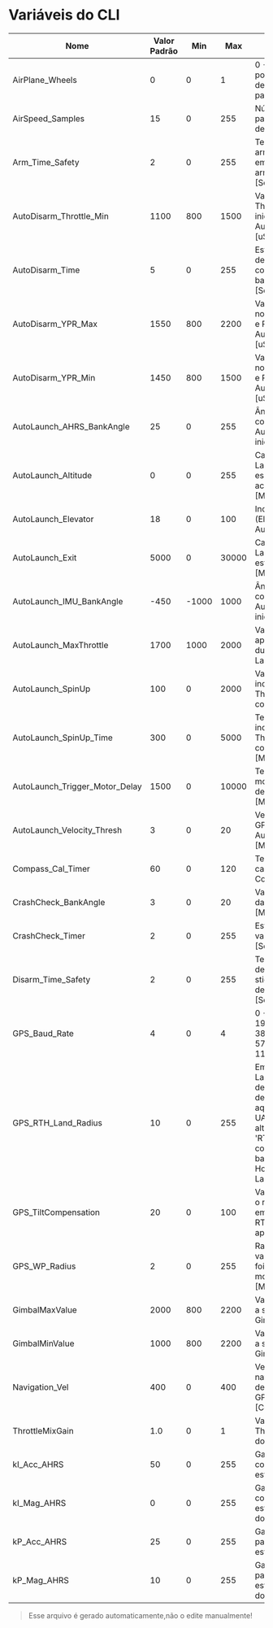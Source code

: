 ﻿# Variáveis do CLI

| Nome | Valor Padrão | Min | Max | Descrição |
| ------------- | ------------- | --- | --- | ----------- |
| AirPlane_Wheels | 0 | 0 | 1 | 0 - Sem trem de pouso / 1 - Com trem de pouso (Apenas para o Auto-Launch) |
| AirSpeed_Samples | 15 | 0 | 255 | Número de amostras para calibrar o Tubo de Pitot |
| Arm_Time_Safety | 2 | 0 | 255 | Tempo seguro para armar com os sticks em posição de armamento [Segundos] |
| AutoDisarm_Throttle_Min | 1100 | 800 | 1500 | Valor maximo do Throttle tolerado para iniciar a contagem do Auto-Desarmamento [uS] |
| AutoDisarm_Time | 5 | 0 | 255 | Estouro de tempo para desarmar a controladora em nivel baixo de Throttle [Segundos] |
| AutoDisarm_YPR_Max | 1550 | 800 | 2200 | Valor maximo tolerado nos canais Yaw,Pitch e Roll para validar o Auto-Desarmamento [uS] |
| AutoDisarm_YPR_Min | 1450 | 800 | 1500 | Valor minimo tolerado nos canais Yaw,Pitch e Roll para validar o Auto-Desarmamento [uS] |
| AutoLaunch_AHRS_BankAngle | 25 | 0 | 255 | Ângulo no AHRS para considerar que o Auto-Launch deve iniciar [Graus] |
| AutoLaunch_Altitude | 0 | 0 | 255 | Cancela o Auto-Launch após atingir essa altitude (O tempo acima será ignorado) [Metros] |
| AutoLaunch_Elevator | 18 | 0 | 100 | Inclinação no Pitch (Elevator) ao fazer o Auto-Launch [Graus] |
| AutoLaunch_Exit | 5000 | 0 | 30000 | Cancela o Auto-Launch após o estouro desse tempo [MillisSegundos] |
| AutoLaunch_IMU_BankAngle | -450 | -1000 | 1000 | Ângulo na IMU para considerar que o Auto-Launch deve iniciar [Graus*10] |
| AutoLaunch_MaxThrottle | 1700 | 1000 | 2000 | Valor do Throttle aplicado ao motor durante o Auto-Launch [uS] |
| AutoLaunch_SpinUp | 100 | 0 | 2000 | Valor de incrimentação no Throttle para Aeros com rodas [uS] |
| AutoLaunch_SpinUp_Time | 300 | 0 | 5000 | Tempo de incrimentação no Throttle para Aeros com rodas [MillisSegundos] |
| AutoLaunch_Trigger_Motor_Delay | 1500 | 0 | 10000 | Tempo para iniciar o motor após o status de lançado [MillisSegundos] |
| AutoLaunch_Velocity_Thresh | 3 | 0 | 20 | Velocidade da IMU ou GPS para validar o Auto-Launch [Metros/Segundo] |
| Compass_Cal_Timer | 60 | 0 | 120 | Tempo maximo de calibração do Compass [Segundos] |
| CrashCheck_BankAngle | 3 | 0 | 20 | Valor da aceleração da IMU [Metros/Segundo^2] |
| CrashCheck_Timer | 2 | 0 | 255 | Estouro de tempo para validar o Crash [Segundos] |
| Disarm_Time_Safety | 2 | 0 | 255 | Tempo seguro para desarmar com os sticks em posição de desarmamento [Segundos] |
| GPS_Baud_Rate | 4 | 0 | 4 | 0 - 9600KBPS / 1 - 19200KBPS / 2 - 38400KBPS / 3 - 57600KBPS / 4 - 115200KBPS |
| GPS_RTH_Land_Radius | 10 | 0 | 255 | Em modo RTH,inicia o Land se o UAV estiver dentro do tamanho desse raio definido aqui,caso contrario,o UAV irá subir até a altitude definido em 'RTH Altitude' nas configurações basicas,voltar ao Home-Point,e fazer o Land [Metros] |
| GPS_TiltCompensation | 20 | 0 | 100 | Valor para compensar o rate de navegação em modo WayPoint e RTH (Multirotores apenas) |
| GPS_WP_Radius | 2 | 0 | 255 | Raio do ponto para validar que o mesmo foi alcançado em modo WayPoint e RTH [Metros] |
| GimbalMaxValue | 2000 | 800 | 2200 | Valor maximo do pulso a ser aplicado no Gimbal [uS] |
| GimbalMinValue | 1000 | 800 | 2200 | Valor minimo do pulso a ser aplicado no Gimbal [uS] |
| Navigation_Vel | 400 | 0 | 400 | Velocidade maxima de navegação em modos de voo que utilizam o GPS [Centimetos/Segundo] |
| ThrottleMixGain | 1.0 | 0 | 1 | Valor de ganho do Throttle para o mixer do PID |
| kI_Acc_AHRS | 50 | 0 | 255 | Ganho Integral para correção da estimativa de Attitude |
| kI_Mag_AHRS | 0 | 0 | 255 | Ganho Integral para correção da estimativa de direção do Yaw |
| kP_Acc_AHRS | 25 | 0 | 255 | Ganho Proporcional para correção da estimativa de Attitude |
| kP_Mag_AHRS | 10 | 0 | 255 | Ganho Proporcional para correção da estimativa de direção do Yaw |

> Esse arquivo é gerado automaticamente,não o edite manualmente!